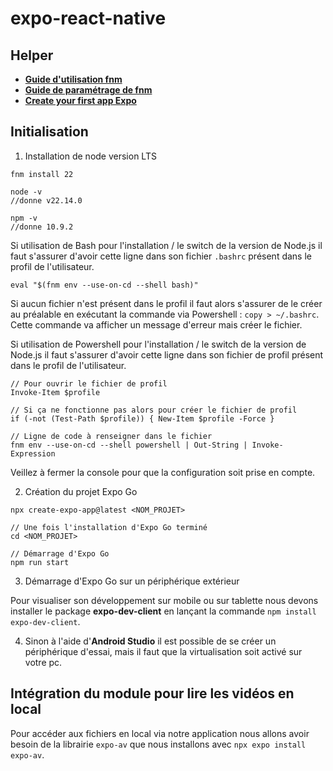 # expo-react-native

## Helper

* [**Guide d'utilisation fnm**](https://www.freecodecamp.org/news/fnm-fast-node-manager/)
* [**Guide de paramétrage de fnm**](https://github.com/Schniz/fnm#shell-setup)
* [**Create your first app Expo**](https://docs.expo.dev/tutorial/create-your-first-app/)

## Initialisation

1. Installation de node version LTS
```
fnm install 22

node -v
//donne v22.14.0

npm -v
//donne 10.9.2
```

Si utilisation de Bash pour l'installation / le switch de la version de Node.js il faut s'assurer d'avoir cette
ligne dans son fichier `.bashrc` présent dans le profil de l'utilisateur.
```
eval "$(fnm env --use-on-cd --shell bash)"
```

Si aucun fichier n'est présent dans le profil il faut alors s'assurer de le créer au préalable en exécutant la commande via
Powershell : `copy > ~/.bashrc`.
Cette commande va afficher un message d'erreur mais créer le fichier.

Si utilisation de Powershell pour l'installation / le switch de la version de Node.js il faut s'assurer d'avoir cette
ligne dans son fichier de profil présent dans le profil de l'utilisateur.

```
// Pour ouvrir le fichier de profil
Invoke-Item $profile

// Si ça ne fonctionne pas alors pour créer le fichier de profil
if (-not (Test-Path $profile)) { New-Item $profile -Force }

// Ligne de code à renseigner dans le fichier
fnm env --use-on-cd --shell powershell | Out-String | Invoke-Expression
```

Veillez à fermer la console pour que la configuration soit prise en compte.

2. Création du projet Expo Go

```
npx create-expo-app@latest <NOM_PROJET>

// Une fois l'installation d'Expo Go terminé
cd <NOM_PROJET>

// Démarrage d'Expo Go
npm run start
```

3. Démarrage d'Expo Go sur un périphérique extérieur

Pour visualiser son développement sur mobile ou sur tablette nous devons installer le package **expo-dev-client** en lançant
la commande `npm install expo-dev-client`.

4. Sinon à l'aide d'**Android Studio** il est possible de se créer un périphérique d'essai, mais il faut que la
virtualisation soit activé sur votre pc.

## Intégration du module pour lire les vidéos en local

Pour accéder aux fichiers en local via notre application nous allons avoir besoin de la librairie `expo-av` que nous installons
avec `npx expo install expo-av`.
